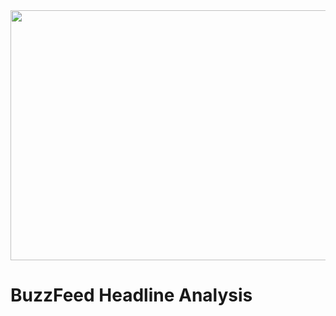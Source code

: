 <img src="https://cdn.business2community.com/wp-content/uploads/2014/05/buzzfeed1.png" width="1500" height="400" class="center"> 

# BuzzFeed Headline Analysis